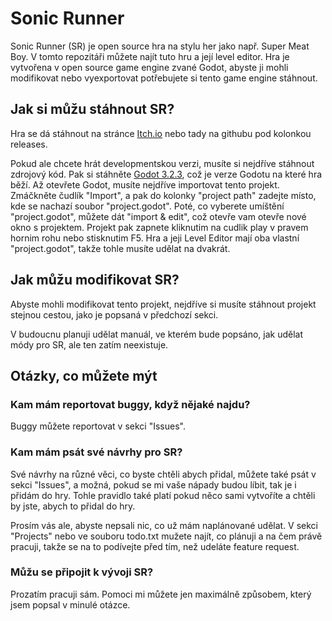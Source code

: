 # Sonic Runner
Sonic Runner (SR) je open source hra na stylu her jako např. Super Meat Boy. V tomto repozitáři můžete najít tuto hru a její level editor.
Hra je vytvořena v open source game engine zvané Godot, abyste ji mohli modifikovat nebo vyexportovat potřebujete si tento game engine stáhnout.

## Jak si můžu stáhnout SR?

Hra se dá stáhnout na stránce [Itch.io](https://howdoesonename.itch.io/sonic-runner) nebo tady na githubu pod kolonkou releases.

Pokud ale chcete hrát developmentskou verzi, musíte si nejdříve stáhnout zdrojový kód. Pak si stáhněte [Godot 3.2.3](https://downloads.tuxfamily.org/godotengine/3.2.3/),
což je verze Godotu na které hra běží. Až otevřete Godot, musíte nejdříve importovat tento projekt. Zmáčkněte čudlík "Import", a pak do kolonky "project path" zadejte místo, kde se nachazí soubor "project.godot".
Poté, co vyberete umíštění "project.godot", můžete dát "import & edit", což otevře vam otevře nové okno s projektem. Projekt pak zapnete kliknutim na cudlik play v pravem hornim rohu nebo stisknutim F5.
Hra a jeji Level Editor mají oba vlastní "project.godot", takže tohle musíte udělat na dvakrát.

## Jak můžu modifikovat SR?

Abyste mohli modifikovat tento projekt, nejdříve si musíte stáhnout projekt stejnou cestou, jako je popsaná v předchozí sekci.

V budoucnu planuji udělat manuál, ve kterém bude popsáno, jak udělat módy pro SR, ale ten zatím neexistuje.

## Otázky, co můžete mýt

### Kam mám reportovat buggy, když nějaké najdu?

Buggy můžete reportovat v sekci "Issues".

### Kam mám psát své návrhy pro SR?

Své návrhy na různé věci, co byste chtěli abych přidal, můžete také psát v sekci "Issues", a možná, pokud se mi vaše nápady budou líbit,
tak je i přidám do hry. Tohle pravidlo také platí pokud něco sami vytvoříte a chtěli by jste, abych to přidal do hry.

Prosím vás ale, abyste nepsali nic, co už mám naplánované udělat. 
V sekci "Projects" nebo ve souboru todo.txt mužete najít, co plánuji a na čem právě pracuji, takže se na to podívejte před tím,
než udeláte feature request.

### Můžu se připojit k vývoji SR?

Prozatím pracuji sám. Pomoci mi můžete jen maximálně způsobem, který jsem popsal v minulé otázce.
